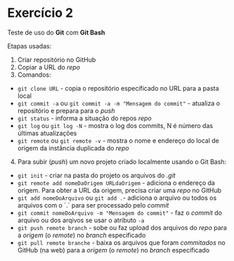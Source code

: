 # Exercício 2
Teste de uso do **Git** com **Git Bash**

Etapas usadas:
1. Criar repositório no GitHub
2. Copiar a URL do *repo*
3. Comandos:
 * `git clone URL` - copia o repositório especificado no URL para a pasta local
 * `git commit -a` ou `git commit -a -m "Mensagem do commit"` - atualiza o repositório e prepara para o *push*
 * `git status` - informa a situação do repos *repo*
 * `git log` ou `git log -N` - mostra o log dos commits, N é número das últimas atualizações
 * `git remote` ou `git remote -v` - mostra o nome e endereço do local de origem da instância duplicada do *repo*
4. Para subir (*push*) um novo projeto criado localmente usando o Git Bash:
 * `git init` - criar na pasta do projeto os arquivos do *.git*
 * `git remote add nomeDaOrigem URLdaOrigem` - adiciona o endereço da origem. Para obter a URL da origem, precisa criar uma *repo* no GitHub
 * `git add nomeDoArquivo` ou `git add .`- adiciona o arquivo ou todos os arquivos com o ´.´ para ser processado pelo *commit*
 * `git commit nomeDoArquivo -m "Mensagem do commit"` - faz o *commit* do arquivo ou dos arqivos se usar o atributo `-a`
  * `git push remote branch` - sobe ou faz upload dos arquivos do *repo* para a *origem* (o *remote*) no *branch* especificado
  * `git pull remote branche` - baixa os arquivos que foram *commitados* no GitHub (na web) para a *origem* (o *remote*) no *branch* especificado
